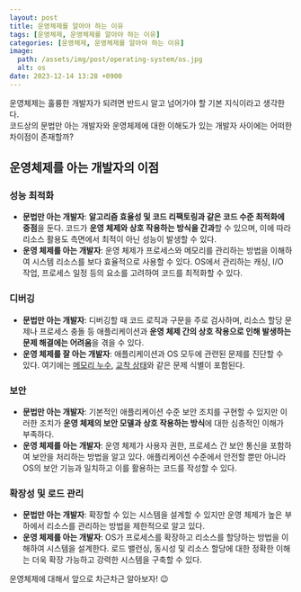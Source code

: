 ```yaml
---
layout: post
title: 운영체제를 알아야 하는 이유
tags: [운영체제, 운영체제를 알아야 하는 이유]
categories: [운영체제, 운영체제를 알아야 하는 이유]
image:
  path: /assets/img/post/operating-system/os.jpg
  alt: os
date: 2023-12-14 13:28 +0900
---
```


운영체제는 훌륭한 개발자가 되려면 반드시 알고 넘어가야 할 기본 지식이라고 생각한다. <br>
코드상의 문법만 아는 개발자와 운영체제에 대한 이해도가 있는 개발자 사이에는 어떠한 차이점이 존재할까?

## 운영체제를 아는 개발자의 이점

### 성능 최적화

- **문법만 아는 개발자**: **알고리즘 효율성 및 코드 리팩토링과 같은 코드 수준 최적화에 중점**을 둔다. 코드가 **운영 체제와 상호 작용하는 방식을 간과**할 수 있으며, 이에 따라 리소스 활용도 측면에서 최적이 아닌 성능이 발생할 수 있다.
- **운영 체제를 아는 개발자**: 운영 체제가 프로세스와 메모리를 관리하는 방법을 이해하여 시스템 리소스를 보다 효율적으로 사용할 수 있다. OS에서 관리하는 캐싱, I/O 작업, 프로세스 일정 등의 요소를 고려하여 코드를 최적화할 수 있다.

### 디버깅

- **문법만 아는 개발자**: 디버깅할 때 코드 로직과 구문을 주로 검사하며, 리소스 할당 문제나 프로세스 충돌 등 애플리케이션과 **운영 체제 간의 상호 작용으로 인해 발생하는 문제 해결에는 어려움**을 겪을 수 있다.
- **운영 체제를 잘 아는 개발자**: 애플리케이션과 OS 모두에 관련된 문제를 진단할 수 있다. 여기에는 [메모리 누수](https://ko.wikipedia.org/wiki/%EB%A9%94%EB%AA%A8%EB%A6%AC_%EB%88%84%EC%88%98), [교착 상태](https://ko.wikipedia.org/wiki/%EA%B5%90%EC%B0%A9_%EC%83%81%ED%83%9C)와 같은 문제 식별이 포함된다.

### 보안

- **문법만 아는 개발자**: 기본적인 애플리케이션 수준 보안 조치를 구현할 수 있지만 이러한 조치가 **운영 체제의 보안 모델과 상호 작용하는 방식**에 대한 심층적인 이해가 부족하다.
- **운영 체제를 아는 개발자**: 운영 체제가 사용자 권한, 프로세스 간 보안 통신을 포함하여 보안을 처리하는 방법을 알고 있다. 애플리케이션 수준에서 안전할 뿐만 아니라 OS의 보안 기능과 일치하고 이를 활용하는 코드를 작성할 수 있다.

### 확장성 및 로드 관리

- **문법만 아는 개발자**: 확장할 수 있는 시스템을 설계할 수 있지만 운영 체제가 높은 부하에서 리소스를 관리하는 방법을 제한적으로 알고 있다.
- **운영 체제를 아는 개발자**: OS가 프로세스를 확장하고 리소스를 할당하는 방법을 이해하여 시스템을 설계한다. 로드 밸런싱, 동시성 및 리소스 할당에 대한 정확한 이해는 더욱 확장 가능하고 강력한 시스템을 구축할 수 있다.

운영체제에 대해서 앞으로 차근차근 알아보자! 😉
